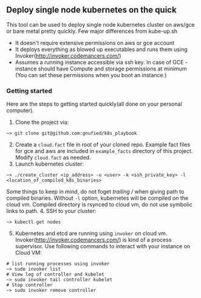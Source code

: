 ## Deploy single node kubernetes on the quick

This tool can be used to deploy single node kubernetes cluster on
aws/gce or bare metal pretty quickly. Few major differences from kube-up.sh

* It doesn't require extensive permissions on aws or gce account
* It deploys everything as blowed up executables and runs them using Invoker(http://invoker.codemancers.com/)
* Assumes a running instance accessible via ssh key. In case of GCE - instance should have Compute and storage
  permissions at minimum (You can set these permissions when you boot an instance.)

### Getting started

Here are the steps to getting started quickly(all done on your personal computer).

1. Clone the project via:

```
~> git clone git@github.com:gnufied/k8s_playbook
```
2. Create a `cloud.fact` file in root of your cloned repo. Example fact files for gce and aws are
   included in `example_facts` directory of this project. Modify `cloud.fact` as needed.
3. Launch kubernetes cluster:

```
~> ./create_cluster <ip_address> -u <user> -k <ssh_private_key> -l <location_of_compiled_k8s_binaries>
```

Some things to keep in mind, do not foget *trailing /* when giving path to compiled binaries. Without `-l`
option, kubernetes will be compiled on the cloud vm. Compiled directory is rsynced to cloud vm, do not use
symbolic links to path.
4. SSH to your cluster:

```
~> kubectl get nodes
```
5. Kubernetes and etcd are running using `invoker` on cloud vm. Invoker(http://invoker.codemancers.com/) is kind of a process supervisor.
   Use following commands to interact with your instance on Cloud VM:

```
# list running processes using invoker
~> sudo invoker list
# View log of controller and kubelet
~> sudo invoker tail controller kubelet
# Stop controller
~> sudo invoker remove controller
```
